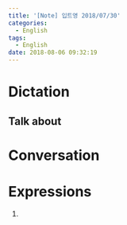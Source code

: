 ```yaml
---
title: '[Note] 입트영 2018/07/30'
categories:
  - English
tags:
  - English
date: 2018-08-06 09:32:19
---
```


# Dictation
## Talk about

# Conversation

# Expressions
1.